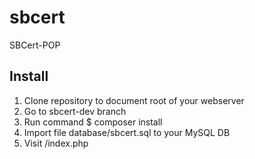 # sbcert
SBCert-POP

## Install

1. Clone repository to document root of your webserver
2. Go to sbcert-dev branch
3. Run command $ composer install
4. Import file database/sbcert.sql to your MySQL DB
5. Visit /index.php
